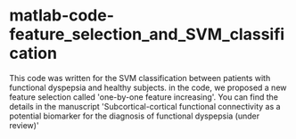 # matlab-code-feature_selection_and_SVM_classification
This code was written for the SVM classification between patients with functional dyspepsia and healthy subjects. in the code, we  proposed a  new feature selection called 'one-by-one feature increasing'. You can find the details in the manuscript 'Subcortical-cortical functional connectivity as a potential biomarker for the diagnosis of functional dyspepsia (under review)'
